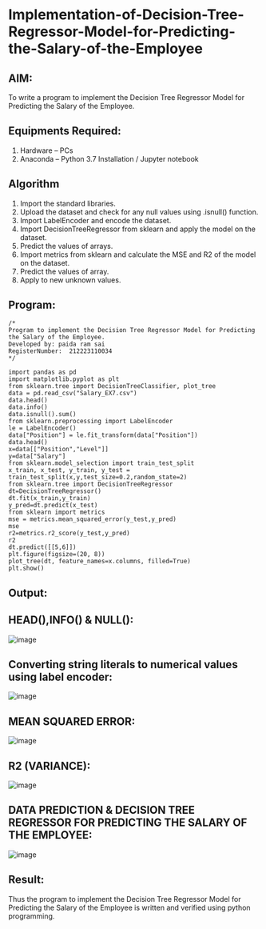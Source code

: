# Implementation-of-Decision-Tree-Regressor-Model-for-Predicting-the-Salary-of-the-Employee

## AIM:
To write a program to implement the Decision Tree Regressor Model for Predicting the Salary of the Employee.

## Equipments Required:
1. Hardware – PCs
2. Anaconda – Python 3.7 Installation / Jupyter notebook

## Algorithm
1. Import the standard libraries.
2. Upload the dataset and check for any null values using .isnull() function.
3. Import LabelEncoder and encode the dataset.
4. Import DecisionTreeRegressor from sklearn and apply the model on the dataset.
5. Predict the values of arrays.
6. Import metrics from sklearn and calculate the MSE and R2 of the model on the dataset.
7. Predict the values of array.
8. Apply to new unknown values.
 

## Program:
```
/*
Program to implement the Decision Tree Regressor Model for Predicting the Salary of the Employee.
Developed by: paida ram sai
RegisterNumber:  212223110034
*/
```
~~~
import pandas as pd
import matplotlib.pyplot as plt
from sklearn.tree import DecisionTreeClassifier, plot_tree
data = pd.read_csv("Salary_EX7.csv")
data.head()
data.info()
data.isnull().sum()
from sklearn.preprocessing import LabelEncoder
le = LabelEncoder()
data["Position"] = le.fit_transform(data["Position"])
data.head()
x=data[["Position","Level"]]
y=data["Salary"]
from sklearn.model_selection import train_test_split
x_train, x_test, y_train, y_test = train_test_split(x,y,test_size=0.2,random_state=2)
from sklearn.tree import DecisionTreeRegressor
dt=DecisionTreeRegressor()
dt.fit(x_train,y_train)
y_pred=dt.predict(x_test)
from sklearn import metrics
mse = metrics.mean_squared_error(y_test,y_pred)
mse
r2=metrics.r2_score(y_test,y_pred)
r2
dt.predict([[5,6]])
plt.figure(figsize=(20, 8))
plot_tree(dt, feature_names=x.columns, filled=True)
plt.show()
~~~

## Output:
## HEAD(),INFO() & NULL():
![image](https://github.com/RakshithaK11/Implementation-of-Decision-Tree-Regressor-Model-for-Predicting-the-Salary-of-the-Employee/assets/139336455/72cfbb48-0cd4-4335-ae95-f0eda4537d32)
## Converting string literals to numerical values using label encoder:
![image](https://github.com/RakshithaK11/Implementation-of-Decision-Tree-Regressor-Model-for-Predicting-the-Salary-of-the-Employee/assets/139336455/1b5c13f5-1244-47da-95f4-6a6a8fa0a19c)
## MEAN SQUARED ERROR:
![image](https://github.com/RakshithaK11/Implementation-of-Decision-Tree-Regressor-Model-for-Predicting-the-Salary-of-the-Employee/assets/139336455/8877c5e2-2dc9-4040-905d-363c8aa3b5f6)
## R2 (VARIANCE):
![image](https://github.com/RakshithaK11/Implementation-of-Decision-Tree-Regressor-Model-for-Predicting-the-Salary-of-the-Employee/assets/139336455/5e3410d1-bc63-4e2e-9d8a-aba7a84a359d)
## DATA PREDICTION & DECISION TREE REGRESSOR FOR PREDICTING THE SALARY OF THE EMPLOYEE:

![image](https://github.com/RakshithaK11/Implementation-of-Decision-Tree-Regressor-Model-for-Predicting-the-Salary-of-the-Employee/assets/139336455/5c9ab6a1-9cf0-4142-a4e3-3d3b80e913d4)

## Result:
Thus the program to implement the Decision Tree Regressor Model for Predicting the Salary of the Employee is written and verified using python programming.
